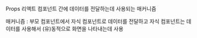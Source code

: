 Props
리액트 컴포넌트 간에 데이터를 전달하는데 사용되는 매커니즘

매커니즘 : 부모 컴포넌트에서 자식 컴포넌트로 데이터를 전달하고
          자식 컴포넌트는 데이터를 사용해서 (유)동적으로 화면을 나타내는데 사용

          